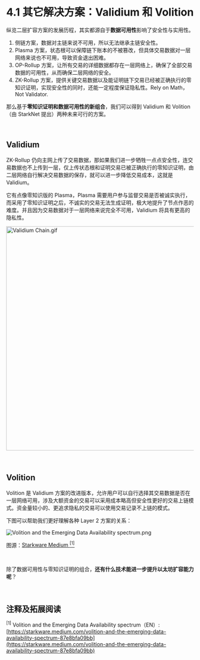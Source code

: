 # 4.1 其它解决方案：Validium 和 Volition

纵览二层扩容方案的发展历程，其实都源自于**数据可用性**影响了安全性与实用性。

1. 侧链方案，数据对主链来说不可用，所以无法继承主链安全性。
2. Plasma 方案，状态根可以保障链下账本的不被篡改，但具体交易数据对一层网络来说也不可用，导致资金退出困难。
3. OP-Rollup 方案，让所有交易的详细数据都存在一层网络上，确保了全部交易数据的可用性，从而确保二层网络的安全。
4. ZK-Rollup 方案，提供关键交易数据以及能证明链下交易已经被正确执行的零知识证明，实现安全性的同时，还能一定程度保证隐私性。Rely on Math，Not Validator.

那么基于**零知识证明和数据可用性的新组合**，我们可以得到 Validium 和 Volition （由 StarkNet 提出）两种未来可行的方案。

&nbsp; 

## Validium

ZK-Rollup 仍向主网上传了交易数据，那如果我们进一步牺牲一点点安全性，连交易数据也不上传到一层，仅上传状态根和证明交易已被正确执行的零知识证明，由二层网络自行解决交易数据的保存，就可以进一步降低交易成本，这就是 Validium。

它有点像零知识版的 Plasma，Plasma 需要用户参与监督交易是否被诚实执行，而采用了零知识证明之后，不诚实的交易无法生成证明，极大地提升了节点作恶的难度。并且因为交易数据对于一层网络来说完全不可用，Validium 将具有更高的隐私性。

<img src="https://cdn.myfirst.io/layer2/assets/4.1.1.gif" width="600px" alt="Validium Chain.gif" />

&nbsp; 

## Volition

Volition 是 Validium 方案的改进版本，允许用户可以自行选择其交易数据是否在一层网络可用，涉及大额资金的交易可以采用成本略高但安全性更好的交易上链模式。资金量较小的、更追求隐私的交易可以使用交易记录不上链的模式。

下图可以帮助我们更好理解各种 Layer 2 方案的关系：

<img src="https://miro.medium.com/v2/resize:fit:720/format:webp/1*yDVoAGM1_TaQzhK05SIyaQ.png" alt="Volition and the Emerging Data Availability spectrum.png" />

图源：[Starkware Medium <sup>[1]</sup>](https://starkware.medium.com/volition-and-the-emerging-data-availability-spectrum-87e8bfa09bb)

&nbsp; 

除了数据可用性与零知识证明的组合，**还有什么技术能进一步提升以太坊扩容能力呢**？

&nbsp; 
## 注释及拓展阅读

<sup>[1]</sup> Volition and the Emerging Data Availability spectrum（EN）: [https://starkware.medium.com/volition-and-the-emerging-data-availability-spectrum-87e8bfa09bb](https://starkware.medium.com/volition-and-the-emerging-data-availability-spectrum-87e8bfa09bb)

<GithubAvatar owner='lxdao-official' repo='myfirstlayer2-frontend' path='mdx/zh/4.1-validium-and-volition.md' />
